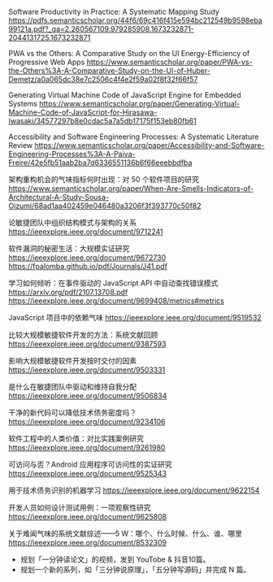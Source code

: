 


Software Productivity in Practice: A Systematic Mapping Study
https://pdfs.semanticscholar.org/44f6/69c416f415e594bc212549b9598eba99121a.pdf?_ga=2.260567109.979285908.1673232871-2044131725.1673232871


PWA vs the Others: A Comparative Study on the UI Energy-Efficiency of Progressive Web Apps
https://www.semanticscholar.org/paper/PWA-vs-the-Others%3A-A-Comparative-Study-on-the-UI-of-Huber-Demetz/a0a065dc38e7c2506c4f4e2f59a02f8f32f66f57


Generating Virtual Machine Code of JavaScript Engine for Embedded Systems
https://www.semanticscholar.org/paper/Generating-Virtual-Machine-Code-of-JavaScript-for-Hirasawa-Iwasaki/34577297b8e0cdac5a7a5db17175f153eb80fb61

Accessibility and Software Engineering Processes: A Systematic Literature Review
https://www.semanticscholar.org/paper/Accessibility-and-Software-Engineering-Processes%3A-A-Paiva-Freire/42e5fb51aab2ba7d6336551136b6f66eeebbdfba

架构重构机会的气味指标何时出现：对 50 个软件项目的研究
https://www.semanticscholar.org/paper/When-Are-Smells-Indicators-of-Architectural-A-Study-Sousa-Oizumi/68ad1aa402459e046480a3206f3f393770c50f82


论敏捷团队中组织结构模式与架构的关系
https://ieeexplore.ieee.org/document/9712241

软件漏洞的秘密生活：大规模实证研究
https://ieeexplore.ieee.org/document/9672730
https://fpalomba.github.io/pdf/Journals/J41.pdf


学习如何倾听：在事件驱动的 JavaScript API 中自动查找错误模式
https://arxiv.org/pdf/2107.13708.pdf
https://ieeexplore.ieee.org/document/9699408/metrics#metrics

JavaScript 项目中的依赖气味
https://ieeexplore.ieee.org/document/9519532

比较大规模敏捷软件开发的方法：系统文献回顾
https://ieeexplore.ieee.org/document/9387593

影响大规模敏捷软件开发按时交付的因素
https://ieeexplore.ieee.org/document/9503331

是什么在敏捷团队中驱动和维持自我分配
https://ieeexplore.ieee.org/document/9506834

干净的新代码可以降低技术债务密度吗？
https://ieeexplore.ieee.org/document/9234106

软件工程中的人类价值：对比实践案例研究
https://ieeexplore.ieee.org/document/9261980

可访问与否？Android 应用程序可访问性的实证研究
https://ieeexplore.ieee.org/document/9525343

用于技术债务识别的机器学习
https://ieeexplore.ieee.org/document/9622154

开发人员如何设计测试用例：一项观察性研究
https://ieeexplore.ieee.org/document/9625808

关于难闻气味的系统文献综述——5 W：哪个、什么时候、什么、谁、哪里
https://ieeexplore.ieee.org/document/8532309


- 规划「一分钟读论文」的视频，发到 YouTobe & 抖音10篇。
- 规划一个新的系列，如「三分钟说原理」，「五分钟写源码」并完成 N 篇。
